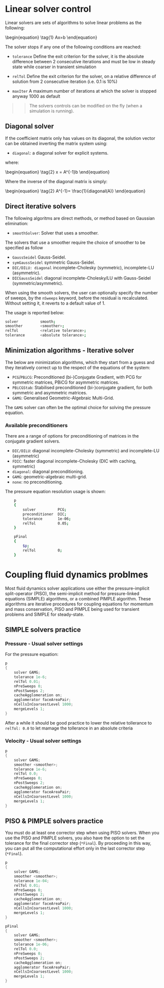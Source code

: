 # Linear solver control

Linear solvers are sets of algorithms to solve linear problems as the following:

\begin{equation}
\tag{1}
Ax=b
\end{equation}

The solver stops if any one of the following conditions are reached:

  - ```tolerance``` Define the exit criterion for the solver, it is the
    absolute difference between 2 consecutive iterations and must be low
    in steady state while coarser in transient simulation

  - ```relTol``` Define the exit criterion for the solver, on a relative
    difference of solution from 2 consecutive iteration (i.e. 0.1 is
    10%)

  - ```maxIter``` A maximum number of iterations at which the solver is
    stopped anyway 1000 as default

>> The solvers controls can be modified on the fly (when a simulation is running).

## Diagonal solver

If the coefficient matrix only has values on its diagonal, the solution vector can be obtained inverting the matrix system using:

- ```diagonal```: a diagonal solver for explicit systems.

where:

\begin{equation}
\tag{2}
x = A^{-1}b
\end{equation}

Where the inverse of the diagonal matrix is simply:

\begin{equation}
\tag{2}
A^{-1}= \frac{1}{diagonal(A)}
\end{equation}

## Direct iterative solvers

The following algoritms are direct methods, or method based on Gaussian elimination:

- ```smoothSolver```: Solver that uses a smoother.

The solvers that use a smoother require the choice of smoother to be specified as follow

- ```GaussSeidel``` Gauss-Seidel.
- ```symGaussSeidel``` symmetric Gauss-Seidel.
- ```DIC/DILU: diagonal``` incomplete-Cholesky (symmetric), incomplete-LU (asymmetric).
- ```DICGaussSeidel``` diagonal incomplete-Cholesky/LU with Gauss-Seidel (symmetric/asymmetric).

When using the smooth solvers, the user can optionally specify the number of sweeps, by the ```nSweeps```
keyword, before the residual is recalculated. Without setting it, it reverts to a default value of 1.

The usage is reported below:

```sh
solver          smooth;
smoother        <smoother>;
relTol          <relative tolerance>;
tolerance       <absolute tolerance>;
```

##  Minimization algorithms - Iterative solver

The below are minimization algorithms, which they start from a guess and they iteratively correct up to the respect 
of the equations of the system:

- ```PCG```/```PBiCG```: Preconditioned (bi-)Conjugate Gradient, with PCG for symmetric matrices, PBiCG for asymmetric matrices.
- ```PBiCGStab```: Stabilised preconditioned (bi-)conjugate gradient, for both symmetric and asymmetric matrices.
- ```GAMG```: Generalised Geometric-Algebraic Multi-Grid.

The ```GAMG``` solver can often be the optimal choice for solving the pressure equation.

### Available preconditioners

There are a range of options for preconditioning of matrices in the conjugate gradient solvers.

- ```DIC/DILU```: diagonal incomplete-Cholesky (symmetric) and incomplete-LU (asymmetric)
- ```FDIC```: faster diagonal incomplete-Cholesky (DIC with caching, symmetric)
- ```diagonal```: diagonal preconditioning.
- ```GAMG```: geometric-algebraic multi-grid.
- ```none```: no preconditioning.

The pressure equation resolution usage is shown:

```sh
    p
    {
        solver          PCG;
        preconditioner  DIC;
        tolerance       1e-06;
        relTol          0.05;
    }

    pFinal
    {
        $p;
        relTol          0;
    }
```


# Coupling fluid dynamics problmes

Most fluid dynamics solver applications use either the pressure-implicit split-operator (PISO), the semi-implicit 
method for pressure-linked equations (SIMPLE) algorithms, or a combined PIMPLE algorithm. These algorithms are 
iterative procedures for coupling equations for momentum and mass conservation, PISO and PIMPLE being used for 
transient problems and SIMPLE for steady-state.

## SIMPLE solvers practice

### Pressure - Usual solver settings

For the pressure equation:

```c++
p
{
    solver GAMG;
    tolerance 1e-6;
    relTol 0.01;
    nPreSweeps 0;
    nPostSweeps 2;
    cacheAgglomeration on;
    agglomerator faceAreaPair;
    nCellsInCoarsestLevel 1000;
    mergeLevels 1;
}
```

After a while it should be good practice to lower the relative tollerance to ```relTol: 0.0``` to let mamage 
the tollerance in an absolute criteria

### Velocity - Usual solver settings

```c++
p
{
    solver GAMG;
    smoother <smoother>;
    tolerance 1e-6;
    relTol 0.0;
    nPreSweeps 0;
    nPostSweeps 2;
    cacheAgglomeration on;
    agglomerator faceAreaPair;
    nCellsInCoarsestLevel 1000;
    mergeLevels 1;
}
```

## PISO & PIMPLE solvers practice

You must do at least one corrector step when using PISO solvers.
When you use the PISO and PIMPLE solvers, you also have the option to set the
tolerance for the final corrector step (```*Final```).
By proceeding in this way, you can put all the computational effort only in the last
corrector step (```*Final```).

```c++
p
{
    solver GAMG;
    smoother <smoother>;
    tolerance 1e-04;
    relTol 0.01;
    nPreSweeps 0;
    nPostSweeps 2;
    cacheAgglomeration on;
    agglomerator faceAreaPair;
    nCellsInCoarsestLevel 1000;
    mergeLevels 1;
}

pFinal
{
    solver GAMG;
    smoother <smoother>;
    tolerance 1e-06;
    relTol 0.0;
    nPreSweeps 0;
    nPostSweeps 2;
    cacheAgglomeration on;
    agglomerator faceAreaPair;
    nCellsInCoarsestLevel 1000;
    mergeLevels 1;
}
```

<!--  Script to show the footer   -->
<html>
<script
    src="https://code.jquery.com/jquery-3.3.1.js"
    integrity="sha256-2Kok7MbOyxpgUVvAk/HJ2jigOSYS2auK4Pfzbm7uH60="
    crossorigin="anonymous">
</script>
<script>
$(function(){
  $("#footer").load("../../../footers/footer_third_level_depth.html");
});
</script>
<body>
<div id="footer"></div>
</body>
</html>
